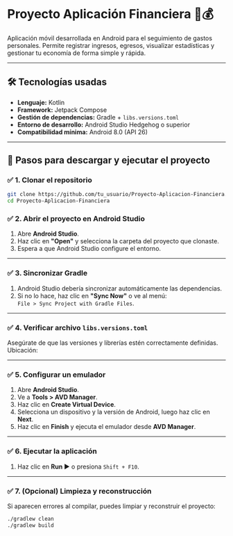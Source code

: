 # Proyecto Aplicación Financiera 📱💰

Aplicación móvil desarrollada en Android para el seguimiento de gastos personales. Permite registrar ingresos, egresos, visualizar estadísticas y gestionar tu economía de forma simple y rápida.

---

## 🛠️ Tecnologías usadas

- **Lenguaje:** Kotlin
- **Framework:** Jetpack Compose
- **Gestión de dependencias:** Gradle + `libs.versions.toml`
- **Entorno de desarrollo:** Android Studio Hedgehog o superior
- **Compatibilidad mínima:** Android 8.0 (API 26)

---

## 🚀 Pasos para descargar y ejecutar el proyecto

### ✅ 1. Clonar el repositorio

```bash
git clone https://github.com/tu_usuario/Proyecto-Aplicacion-Financiera.git
cd Proyecto-Aplicacion-Financiera
```

### ✅ 2. Abrir el proyecto en Android Studio

1. Abre **Android Studio**.
2. Haz clic en **"Open"** y selecciona la carpeta del proyecto que clonaste.
3. Espera a que Android Studio configure el entorno.

---

### ✅ 3. Sincronizar Gradle

1. Android Studio debería sincronizar automáticamente las dependencias.
2. Si no lo hace, haz clic en **"Sync Now"** o ve al menú:  
   `File > Sync Project with Gradle Files`.

---

### ✅ 4. Verificar archivo `libs.versions.toml`

Asegúrate de que las versiones y librerías estén correctamente definidas.  
Ubicación:  

---

### ✅ 5. Configurar un emulador

1. Abre **Android Studio**.
2. Ve a **Tools > AVD Manager**.
3. Haz clic en **Create Virtual Device**.
4. Selecciona un dispositivo y la versión de Android, luego haz clic en **Next**.
5. Haz clic en **Finish** y ejecuta el emulador desde **AVD Manager**.

---


### ✅ 6. Ejecutar la aplicación

1. Haz clic en **Run ▶️** o presiona `Shift + F10`.
---

### ✅ 7. (Opcional) Limpieza y reconstrucción

Si aparecen errores al compilar, puedes limpiar y reconstruir el proyecto:

```bash
./gradlew clean
./gradlew build


